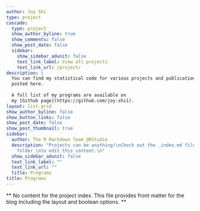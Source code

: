 ```yaml
---
author: Joy Shi
type: project
cascade:
  type: project
  show_author_byline: true
  show_comments: false
  show_post_date: false
  sidebar:
    show_sidebar_adunit: false
    text_link_label: View all projects
    text_link_url: /project/
description: |
  You can find my statistical code for various projects and publications 
  posted here. 
  
  A full list of my programs are available on 
  my [Github page](https://github.com/joy-shi1).
layout: list-grid
show_author_byline: false
show_button_links: false
show_post_date: false
show_post_thumbnail: true
sidebar:
  author: The R Markdown Team @RStudio
  description: "Projects can be anything!\nCheck out the _index.md file in the /project
    folder \nto edit this content.\n"
  show_sidebar_adunit: false
  text_link_label: ""
  text_link_url: ""
  title: Programs
title: Programs
---
```


** No content for the project index. This file provides front matter for the blog including the layout and boolean options. **
